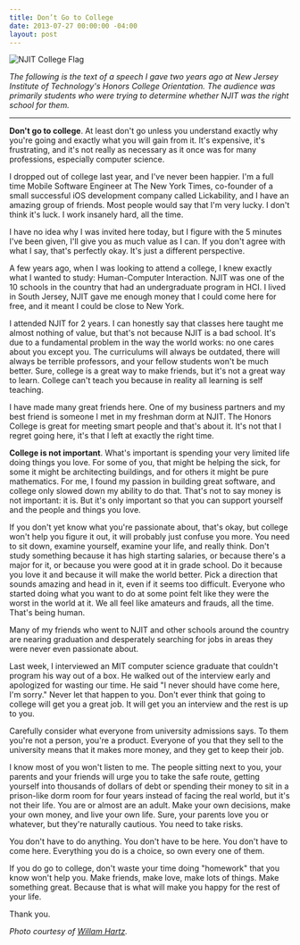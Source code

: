 ```yaml
---
title: Don’t Go to College
date: 2013-07-27 00:00:00 -04:00
layout: post
---
```


![NJIT College Flag](/uploads/njit_flag.jpg)

*The following is the text of a speech I gave two years ago at New Jersey Institute of Technology's Honors College Orientation. The audience was primarily students who were trying to determine whether NJIT was the right school for them.*

---

**Don't go to college**. At least don't go unless you understand exactly why you're going and exactly what you will gain from it. It's expensive, it's frustrating, and it's not really as necessary as it once was for many professions, especially computer science.

I dropped out of college last year, and I've never been happier. I'm a full time Mobile Software Engineer at The New York Times, co-founder of a small successful iOS development company called Lickability, and I have an amazing group of friends. Most people would say that I'm very lucky. I don't think it's luck. I work insanely hard, all the time.

I have no idea why I was invited here today, but I figure with the 5 minutes I've been given, I'll give you as much value as I can. If you don't agree with what I say, that's perfectly okay. It's just a different perspective.

<!-- more -->

A few years ago, when I was looking to attend a college, I knew exactly what I wanted to study: Human-Computer Interaction. NJIT was one of the 10 schools in the country that had an undergraduate program in HCI. I lived in South Jersey, NJIT gave me enough money that I could come here for free, and it meant I could be close to New York.

I attended NJIT for 2 years. I can honestly say that classes here taught me almost nothing of value, but that's not because NJIT is a bad school. It's due to a fundamental problem in the way the world works: no one cares about you except you. The curriculums will always be outdated, there will always be terrible professors, and your fellow students won't be much better. Sure, college is a great way to make friends, but it's not a great way to learn. College can't teach you because in reality all learning is self teaching.

I have made many great friends here. One of my business partners and my best friend is someone I met in my freshman dorm at NJIT. The Honors College is great for meeting smart people and that's about it. It's not that I regret going here, it's that I left at exactly the right time.

**College is not important**. What's important is spending your very limited life doing things you love. For some of you, that might be helping the sick, for some it might be architecting buildings, and for others it might be pure mathematics. For me, I found my passion in building great software, and college only slowed down my ability to do that.  That's not to say money is not important: it is. But it's only important so that you can support yourself and the people and things you love.

If you don't yet know what you're passionate about, that's okay, but college won't help you figure it out, it will probably just confuse you more. You need to sit down, examine yourself, examine your life, and really think. Don't study something because it has high starting salaries, or because there's a major for it, or because you were good at it in grade school. Do it because you love it and because it will make the world better. Pick a direction that sounds amazing and head in it, even if it seems too difficult. Everyone who started doing what you want to do at some point felt like they were the worst in the world at it. We all feel like amateurs and frauds, all the time. That's being human.

Many of my friends who went to NJIT and other schools around the country are nearing graduation and desperately searching for jobs in areas they were never even passionate about.

Last week, I interviewed an MIT computer science graduate that couldn't program his way out of a box. He walked out of the interview early and apologized for wasting our time. He said "I never should have come here, I'm sorry." Never let that happen to you. Don't ever think that going to college will get you a great job. It will get you an interview and the rest is up to you.

Carefully consider what everyone from university admissions says. To them you're not a person, you're a product. Everyone of you that they sell to the university means that it makes more money, and they get to keep their job.

I know most of you won't listen to me. The people sitting next to you, your parents and your friends will urge you to take the safe route, getting yourself into thousands of dollars of debt or spending their money to sit in a prison-like dorm room for four years instead of facing the real world, but it's not their life. You are or almost are an adult. Make your own decisions, make your own money, and live your own life. Sure, your parents love you or whatever, but they're naturally cautious. You need to take risks.

You don't have to do anything. You don't have to be here. You don't have to come here. Everything you do is a choice, so own every one of them.

If you do go to college, don't waste your time doing "homework" that you know won't help you. Make friends, make love, make lots of things. Make something great. Because that is what will make you happy for the rest of your life.

Thank you.

*Photo courtesy of [Willam Hartz](http://www.flickr.com/photos/whartz/1808430037/).*